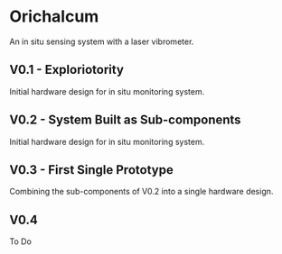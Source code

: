 # Orichalcum
An in situ sensing system with a laser vibrometer.

## V0.1 - Exploriotority 
Initial hardware design for in situ monitoring system.

## V0.2 - System Built as Sub-components
Initial hardware design for in situ monitoring system.

## V0.3 - First Single Prototype
Combining the sub-components of V0.2 into a single hardware design. 

## V0.4 
To Do 

